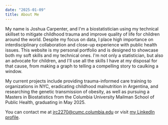 ```yaml
---
date: "2025-01-09"
title: About Me
---
```


My name is Joshua Carpenter, and I'm a biostatistician using my technical skillset to mitigate childhood trauma and improve quality of life for children around the world. Despite my focus on data, I place high importance on interdisciplinary collaboration and close-up experience with public health issues. This website is my personal portfolio and is designed to showcase both my soft skills and my technical ones. I'm not only a statistician, but also an advocate for children, and I'll use all the skills I have at my disposal for that cause, from making a graph to telling a compelling story to caulking a window.

My current projects include providing trauma-informed care training to organizations in NYC, eradicating childhood malnutrition in Argentina, and researching the genetic transmission of obesity, as well as pursuing a Masters in Biostatistics from the Columbia University Mailman School of Public Health, graduating in May 2025.

You can contact me at [jrc2270\@cumc.columbia.edu](mailto:jrc2270@cumc.columbia.edu) or visit [my LinkedIn profile](https://www.linkedin.com/in/joshua-carpenter-a119b9140/).
